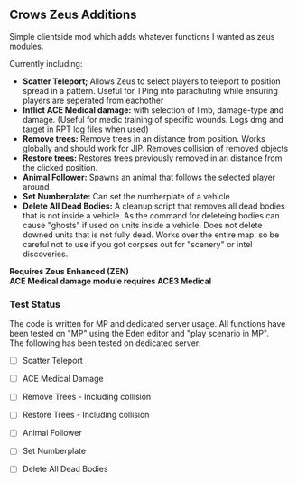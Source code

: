 ## Crows Zeus Additions

Simple clientside mod which adds whatever functions I wanted as zeus modules. 

Currently including:

* **Scatter Teleport;** Allows Zeus to select players to teleport to position spread in a pattern. Useful for TPing into parachuting while ensuring players are seperated from eachother 
* **Inflict ACE Medical damage:** with selection of limb, damage-type and damage. (Useful for medic training of specific wounds. Logs dmg and target in RPT log files when used)
* **Remove trees:** Remove trees in an distance from position. Works globally and should work for JIP. Removes collision of removed objects
* **Restore trees:** Restores trees previously removed in an distance from the clicked position.
* **Animal Follower:** Spawns an animal that follows the selected player around
* **Set Numberplate:** Can set the numberplate of a vehicle
* **Delete All Dead Bodies:** A cleanup script that removes all dead bodies that is not inside a vehicle. As the command for deleteing bodies can cause "ghosts" if used on units inside a vehicle. Does not delete downed units that is not fully dead. Works over the entire map, so be careful not to use if you got corpses out for "scenery" or intel discoveries. 

**Requires Zeus Enhanced (ZEN)**  
**ACE Medical damage module requires ACE3 Medical**  

### Test Status
The code is written for MP and dedicated server usage. All functions have been tested on "MP" using the Eden editor and "play scenario in MP".    
The following has been tested on dedicated server:

- [ ] Scatter Teleport
- [ ] ACE Medical Damage
- [ ] Remove Trees - Including collision
- [ ] Restore Trees - Including collision
- [ ] Animal Follower
- [ ] Set Numberplate
- [ ] Delete All Dead Bodies

